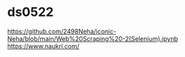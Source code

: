 # ds0522

https://github.com/2498Neha/iconic-Neha/blob/main/Web%20Scraping%20-2(Selenium).ipynb
 https://www.naukri.com/
